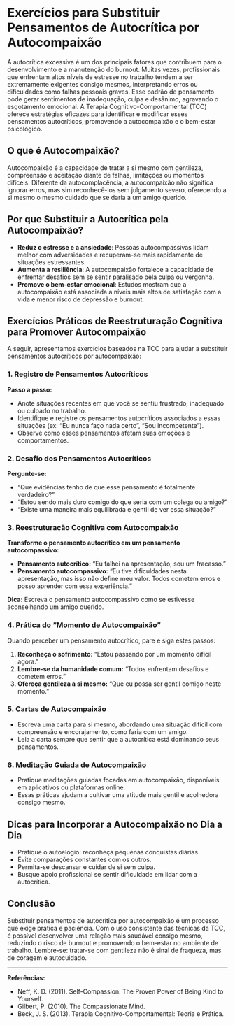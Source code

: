 
# Exercícios para Substituir Pensamentos de Autocrítica por Autocompaixão

A autocrítica excessiva é um dos principais fatores que contribuem para o desenvolvimento e a manutenção do burnout. Muitas vezes, profissionais que enfrentam altos níveis de estresse no trabalho tendem a ser extremamente exigentes consigo mesmos, interpretando erros ou dificuldades como falhas pessoais graves. Esse padrão de pensamento pode gerar sentimentos de inadequação, culpa e desânimo, agravando o esgotamento emocional. A Terapia Cognitivo-Comportamental (TCC) oferece estratégias eficazes para identificar e modificar esses pensamentos autocríticos, promovendo a autocompaixão e o bem-estar psicológico.

## O que é Autocompaixão?

Autocompaixão é a capacidade de tratar a si mesmo com gentileza, compreensão e aceitação diante de falhas, limitações ou momentos difíceis. Diferente da autocomplacência, a autocompaixão não significa ignorar erros, mas sim reconhecê-los sem julgamento severo, oferecendo a si mesmo o mesmo cuidado que se daria a um amigo querido.

## Por que Substituir a Autocrítica pela Autocompaixão?

- **Reduz o estresse e a ansiedade**: Pessoas autocompassivas lidam melhor com adversidades e recuperam-se mais rapidamente de situações estressantes.
- **Aumenta a resiliência**: A autocompaixão fortalece a capacidade de enfrentar desafios sem se sentir paralisado pela culpa ou vergonha.
- **Promove o bem-estar emocional**: Estudos mostram que a autocompaixão está associada a níveis mais altos de satisfação com a vida e menor risco de depressão e burnout.

## Exercícios Práticos de Reestruturação Cognitiva para Promover Autocompaixão

A seguir, apresentamos exercícios baseados na TCC para ajudar a substituir pensamentos autocríticos por autocompaixão:

### 1. Registro de Pensamentos Autocríticos

**Passo a passo:**
- Anote situações recentes em que você se sentiu frustrado, inadequado ou culpado no trabalho.
- Identifique e registre os pensamentos autocríticos associados a essas situações (ex: “Eu nunca faço nada certo”, “Sou incompetente”).
- Observe como esses pensamentos afetam suas emoções e comportamentos.

### 2. Desafio dos Pensamentos Autocríticos

**Pergunte-se:**
- “Que evidências tenho de que esse pensamento é totalmente verdadeiro?”
- “Estou sendo mais duro comigo do que seria com um colega ou amigo?”
- “Existe uma maneira mais equilibrada e gentil de ver essa situação?”

### 3. Reestruturação Cognitiva com Autocompaixão

**Transforme o pensamento autocrítico em um pensamento autocompassivo:**
- **Pensamento autocrítico:** “Eu falhei na apresentação, sou um fracasso.”
- **Pensamento autocompassivo:** “Eu tive dificuldades nesta apresentação, mas isso não define meu valor. Todos cometem erros e posso aprender com essa experiência.”

**Dica:** Escreva o pensamento autocompassivo como se estivesse aconselhando um amigo querido.

### 4. Prática do “Momento de Autocompaixão”

Quando perceber um pensamento autocrítico, pare e siga estes passos:
1. **Reconheça o sofrimento:** “Estou passando por um momento difícil agora.”
2. **Lembre-se da humanidade comum:** “Todos enfrentam desafios e cometem erros.”
3. **Ofereça gentileza a si mesmo:** “Que eu possa ser gentil comigo neste momento.”

### 5. Cartas de Autocompaixão

- Escreva uma carta para si mesmo, abordando uma situação difícil com compreensão e encorajamento, como faria com um amigo.
- Leia a carta sempre que sentir que a autocrítica está dominando seus pensamentos.

### 6. Meditação Guiada de Autocompaixão

- Pratique meditações guiadas focadas em autocompaixão, disponíveis em aplicativos ou plataformas online.
- Essas práticas ajudam a cultivar uma atitude mais gentil e acolhedora consigo mesmo.

## Dicas para Incorporar a Autocompaixão no Dia a Dia

- Pratique o autoelogio: reconheça pequenas conquistas diárias.
- Evite comparações constantes com os outros.
- Permita-se descansar e cuidar de si sem culpa.
- Busque apoio profissional se sentir dificuldade em lidar com a autocrítica.

## Conclusão

Substituir pensamentos de autocrítica por autocompaixão é um processo que exige prática e paciência. Com o uso consistente das técnicas da TCC, é possível desenvolver uma relação mais saudável consigo mesmo, reduzindo o risco de burnout e promovendo o bem-estar no ambiente de trabalho. Lembre-se: tratar-se com gentileza não é sinal de fraqueza, mas de coragem e autocuidado.

---
**Referências:**
- Neff, K. D. (2011). Self-Compassion: The Proven Power of Being Kind to Yourself.
- Gilbert, P. (2010). The Compassionate Mind.
- Beck, J. S. (2013). Terapia Cognitivo-Comportamental: Teoria e Prática.
```
